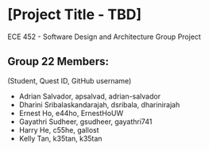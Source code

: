 # [Project Title - TBD]
ECE 452 - Software Design and Architecture Group Project

## Group 22 Members:
(Student, Quest ID, GitHub username)
- Adrian Salvador, apsalvad, adrian-salvador
- Dharini Sribalaskandarajah, dsribala, dharinirajah
- Ernest Ho, e44ho, ErnestHoUW
- Gayathri Sudheer, gsudheer, gayathri741
- Harry He, c55he, gallost
- Kelly Tan, k35tan, k35tan